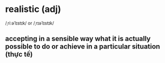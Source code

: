 # realistic (adj)

/ˌriːəˈlɪstɪk/ or /ˌrɪəˈlɪstɪk/

## accepting in a sensible way what it is actually possible to do or achieve in a particular situation (thực tế)